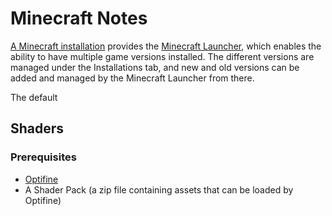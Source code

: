 # Minecraft Notes

[A Minecraft installation](https://www.minecraft.net/en-us/download) provides the [Minecraft Launcher](https://minecraft.fandom.com/wiki/Minecraft_Launcher), which enables the ability to have multiple game versions installed.  The different versions are managed under the Installations tab, and new and old versions can be added and managed by the Minecraft Launcher from there.

The default 

## Shaders

### Prerequisites

* [Optifine](https://optifine.net/downloads)
* A Shader Pack (a zip file containing assets that can be loaded by Optifine)
